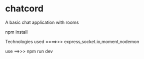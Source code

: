 # chatcord
A basic chat application with rooms

npm install 

Technologies used ====>>> express,socket.io,moment,nodemon

use ==>>> npm run dev
